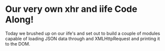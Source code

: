 # Our very own xhr and iife Code Along!

Today we brushed up on our iife's and set out to build a couple of modules capable of loading JSON data through and XMLHttpRequest and printing it to the DOM. 




